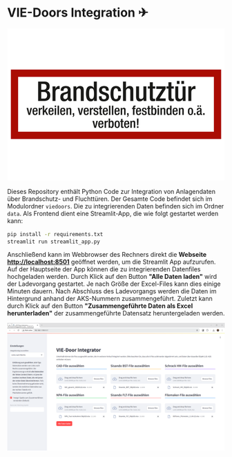 # VIE-Doors Integration ✈

![Beschriftung Brandschutztüre](docs/bst.jpg)

Dieses Repository enthält Python Code zur Integration von Anlagendaten über Brandschutz- und Fluchttüren. Der Gesamte Code befindet sich im Modulordner `viedoors`. Die zu integrierenden Daten befinden sich im Ordner `data`. Als Frontend dient eine Streamlit-App, die wie folgt gestartet werden kann:

```sh
pip install -r requirements.txt
streamlit run streamlit_app.py
```

Anschließend kann im Webbrowser des Rechners direkt die **Webseite [http://localhost:8501](http://localhost:8501)** geöffnet werden, um die Streamlit App aufzurufen. Auf der Hauptseite der App können die zu integrierenden Datenfiles hochgeladen werden. Durch Klick auf den Button **"Alle Daten laden"** wird der Ladevorgang gestartet. Je nach Größe der Excel-Files kann dies einige Minuten dauern. Nach Abschluss des Ladevorgangs werden die Daten im Hintergrund anhand der AKS-Nummern zusammengeführt. Zuletzt kann durch Klick auf den Button **"Zusammengeführte Daten als Excel herunterladen"** der zusammengeführte Datensatz heruntergeladen werden.

![Screenshot der Streamlit App](static/screenshot.png)